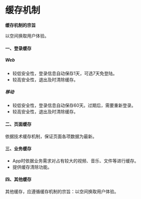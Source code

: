 # 缓存机制

**缓存机制的宗旨**

以空间换取用户体验。

#### 一、登录缓存

##### Web

* 较低安全性，登录信息自动保存1天，可选7天免登陆。
* 较高安全性，退出及时清除缓存。

##### 移动

* 较低安全性，登录信息自动保存60天。过期后，需要重新登录。
* 较高安全性，退出及时清除缓存。

#### 二、页面缓存

依据技术缓存机制，保证页面各项数据为最新。

#### 三、业务缓存

* App时依据业务需求对占有较大的视频、音乐、文件等进行缓存。
* 提供缓存清除功能。

#### 四、其他缓存

其他缓存，应遵循缓存机制的宗旨：以空间换取用户体验。



